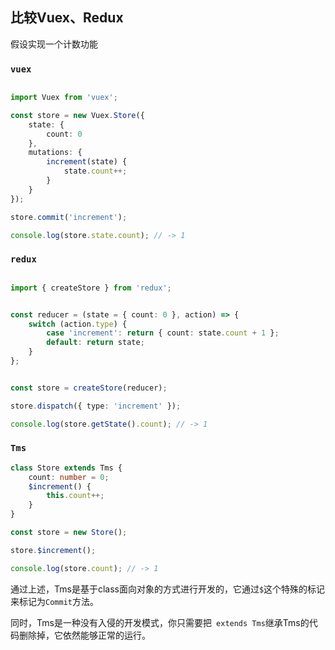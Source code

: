 ## 比较Vuex、Redux
假设实现一个计数功能  

### `vuex`
```typescript

import Vuex from 'vuex';

const store = new Vuex.Store({
    state: {
        count: 0
    },
    mutations: {
        increment(state) {
            state.count++;
        }
    }
});

store.commit('increment');

console.log(store.state.count); // -> 1

```
### `redux`
```typescript

import { createStore } from 'redux';


const reducer = (state = { count: 0 }, action) => {
    switch (action.type) {
        case 'increment': return { count: state.count + 1 };
        default: return state;
    }
};


const store = createStore(reducer);

store.dispatch({ type: 'increment' });

console.log(store.getState().count); // -> 1

```
### `Tms`
```typescript
class Store extends Tms {
    count: number = 0;
    $increment() {
        this.count++;
    }
}

const store = new Store();

store.$increment();

console.log(store.count); // -> 1
```
通过上述，Tms是基于class面向对象的方式进行开发的，它通过`$`这个特殊的标记来标记为`Commit`方法。

同时，Tms是一种没有入侵的开发模式，你只需要把` extends Tms`继承Tms的代码删除掉，它依然能够正常的运行。
